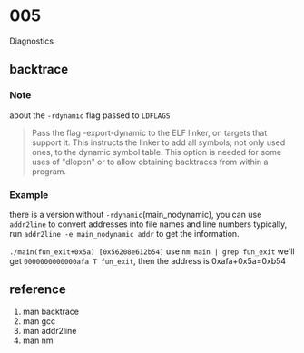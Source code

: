 # 005 
Diagnostics
## backtrace

### Note
about the `-rdynamic` flag passed to `LDFLAGS` 
> Pass the flag -export-dynamic to the ELF linker, on targets that support it. 
> This instructs the linker to add all symbols, not only used ones, to the
> dynamic symbol table. This option is needed for some uses of "dlopen" or to allow obtaining backtraces from within a program.


### Example
there is a version without `-rdynamic`(main_nodynamic), you can use `addr2line` to convert addresses into file names and line numbers
typically, run `addr2line -e main_nodynamic addr` to get the information.

`./main(fun_exit+0x5a) [0x56208e612b54]`
use `nm main | grep fun_exit` we'll get `0000000000000afa T fun_exit`, then the address is 0xafa+0x5a=0xb54


## reference
1. man backtrace
2. man gcc
3. man addr2line
4. man nm
